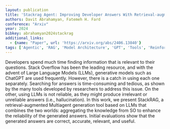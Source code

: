 ```yaml
---
layout: publication
title: 'Stackrag Agent: Improving Developer Answers With Retrieval-augmented Generation'
authors: Davit Abrahamyan, Fatemeh H. Fard
conference: "Arxiv"
year: 2024
bibkey: abrahamyan2024stackrag
additional_links:
  - {name: "Paper", url: 'https://arxiv.org/abs/2406.13840'}
tags: ['Agentic', 'RAG', 'Model Architecture', 'GPT', 'Tools', 'Reinforcement Learning']
---
```

Developers spend much time finding information that is relevant to their
questions. Stack Overflow has been the leading resource, and with the advent of
Large Language Models (LLMs), generative models such as ChatGPT are used
frequently. However, there is a catch in using each one separately. Searching
for answers is time-consuming and tedious, as shown by the many tools developed
by researchers to address this issue. On the other, using LLMs is not reliable,
as they might produce irrelevant or unreliable answers (i.e., hallucination).
In this work, we present StackRAG, a retrieval-augmented Multiagent generation
tool based on LLMs that combines the two worlds: aggregating the knowledge from
SO to enhance the reliability of the generated answers. Initial evaluations
show that the generated answers are correct, accurate, relevant, and useful.

